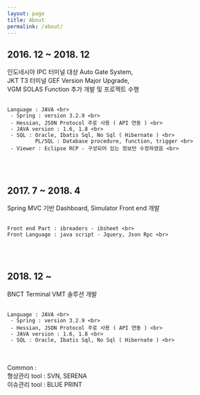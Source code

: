 ```yaml
---
layout: page
title: About
permalink: /about/
---
```


<html>
 <body>
  <div> <h2> 2016. 12 ~ 2018. 12 </h2> </div>
   인도네시아 IPC 터미널 대상 Auto Gate System, <br>
   JKT T3 터미널 GEF Version Major Upgrade, <br>
   VGM SOLAS Function 추가 개발 및 프로젝트 수행 <br>
  <br>
  
    Language : JAVA <br>
     - Spring : version 3.2.9 <br>
     - Hessian, JSON Protocol 주로 사용 ( API 연동 ) <br>
     - JAVA version : 1.6, 1.8 <br>
     - SQL : Oracle, Ibatis Sql, No Sql ( Hibernate ) <br>
             PL/SQL : Database procedure, function, trigger <br>
     - Viewer : Eclipse RCP - 구성되어 있는 정보만 수정하였음 <br>

  <br>
  <br>
  <div> <h2> 2017. 7 ~ 2018. 4 </h2> </div>
   Spring MVC 기반 Dashboard, Simulator Front end 개발 <br>
  <br>
   
    Front end Part : ibreaders - ibsheet <br>
    Front Language : java script - Jquery, Json Rpc <br>

  <br>
  <br>
  <div> <h2> 2018. 12 ~  </h2> </div>
   BNCT Terminal VMT 솔루션 개발 <br>
  <br>
   
    Language : JAVA <br>
     - Spring : version 3.2.9 <br>
     - Hessian, JSON Protocol 주로 사용 ( API 연동 ) <br>
     - JAVA version : 1.6, 1.8 <br>
     - SQL : Oracle, Ibatis Sql, No Sql ( Hibernate ) <br>

<br>
<br>
   Common : <br>
   형상관리 tool : SVN, SERENA <br>
   이슈관리 tool : BLUE PRINT <br>

  </body>
</html>
